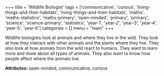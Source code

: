 +++
title = 'Wildlife Biologist'
tags = ['communicative', 'curious', 'living-things-and-their-habitats', 'living-things-and-their-habitats', 'maths', 'maths-statistics', 'maths-primary', 'open-minded', 'primary', 'primary', 'science', 'science-primary', 'statistics', 'year-1', 'year-2', 'year-3', 'year-4', 'year-5', 'year-6']
categories = []
menu = "main"
+++

Wildlife biologists look at animals and where they live in the wild. They look at how they interact with other animals and the plants where they live. They also look at how animals from the wild react to humans. They want to learn more and more about all types of animals. They also want to know how people affect where the animals live.

<strong>Attributes: </strong>open-minded, communicative, curious

